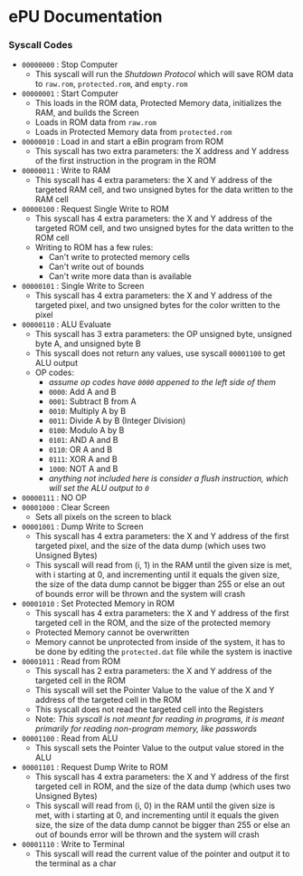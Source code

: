 # ePU Documentation

### Syscall Codes
- `00000000` : Stop Computer
  - This syscall will run the *Shutdown Protocol* which will save ROM data to `raw.rom`, `protected.rom`, and `empty.rom`
- `00000001` : Start Computer
  - This loads in the ROM data, Protected Memory data, initializes the RAM, and builds the Screen
  - Loads in ROM data from `raw.rom`
  - Loads in Protected Memory data from `protected.rom`
- `00000010` : Load in and start a eBin program from ROM
  - This syscall has two extra parameters: the X address and Y address of the first instruction in the program in the ROM
- `00000011` : Write to RAM
  - This syscall has 4 extra parameters: the X and Y address of the targeted RAM cell, and two unsigned bytes for the data written to the RAM cell
- `00000100` : Request Single Write to ROM
  - This syscall has 4 extra parameters: the X and Y address of the targeted ROM cell, and two unsigned bytes for the data written to the ROM cell
  - Writing to ROM has a few rules:
    - Can't write to protected memory cells
    - Can't write out of bounds
    - Can't write more data than is available
- `00000101` : Single Write to Screen
  - This syscall has 4 extra parameters: the X and Y address of the targeted pixel, and two unsigned bytes for the color written to the pixel
- `00000110` : ALU Evaluate
  - This syscall has 3 extra parameters: the OP unsigned byte, unsigned byte A, and unsigned byte B
  - This syscall does not return any values, use syscall `00001100` to get ALU output
  - OP codes:
    - *assume op codes have `0000` appened to the left side of them*
    - `0000`: Add A and B
    - `0001`: Subtract B from A
    - `0010`: Multiply A by B
    - `0011`: Divide A by B (Integer Division)
    - `0100`: Modulo A by B
    - `0101`: AND A and B
    - `0110`: OR A and B
    - `0111`: XOR A and B
    - `1000`: NOT A and B
    - *anything not included here is consider a flush instruction, which will set the ALU output to `0`*
- `00000111` : NO OP
- `00001000` : Clear Screen
  - Sets all pixels on the screen to black
- `00001001` : Dump Write to Screen
  - This syscall has 4 extra parameters: the X and Y address of the first targeted pixel, and the size of the data dump (which uses two Unsigned Bytes)
  - This syscall will read from (i, 1) in the RAM until the given size is met, with i starting at 0, and incrementing until it equals the given size, the size of the data dump cannot be bigger than 255 or else an out of bounds error will be thrown and the system will crash
- `00001010` : Set Protected Memory in ROM
  - This syscall has 4 extra parameters: the X and Y address of the first targeted cell in the ROM, and the size of the protected memory
  - Protected Memory cannot be overwritten
  - Memory cannot be unprotected from inside of the system, it has to be done by editing the `protected.dat` file while the system is inactive
- `00001011` : Read from ROM
  - This syscall has 2 extra parameters: the X and Y address of the targeted cell in the ROM
  - This syscall will set the Pointer Value to the value of the X and Y address of the targeted cell in the ROM
  - This syscall does not read the targeted cell into the Registers
  - Note: *This syscall is not meant for reading in programs, it is meant primarily for reading non-program memory, like passwords*
- `00001100` : Read from ALU
  - This syscall sets the Pointer Value to the output value stored in the ALU
- `00001101` : Request Dump Write to ROM
  - This syscall has 4 extra parameters: the X and Y address of the first targeted cell in ROM, and the size of the data dump (which uses two Unsigned Bytes)
  - This syscall will read from (i, 0) in the RAM until the given size is met, with i starting at 0, and incrementing until it equals the given size, the size of the data dump cannot be bigger than 255 or else an out of bounds error will be thrown and the system will crash
- `00001110` : Write to Terminal
  - This syscall will read the current value of the pointer and output it to the terminal as a char